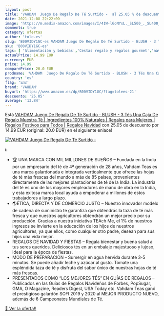 ```yaml
---
layout: post
title: 'VAHDAM  Juego De Regalo De Té Surtido -  al 25.05 % de descuento'
date: 2021-12-08 22:22:09
image: 'https://m.media-amazon.com/images/I/41W-lGoNYsL._SL500_._SL400_.jpg'
comments: true
category: ofertas
author: 'tole.es'
slug: 'B00VIDY1GC-es VAHDAM Juego De Regalo De Té Surtido - BLUSH - 3 Tés Una...'
sku: 'B00VIDY1GC-es'
tags: [ 'Alimentación y bebidas','Cestas regalo y regalos gourmet','navidad','vahdam', ]
actualPrice: 14.99 EUR
currency: EUR
price: 14.99
comparePrice: 20.0 EUR
prodname: 'VAHDAM  Juego De Regalo De Té Surtido - BLUSH - 3 Tés Una Caja De Regalo Muestra Té | Ingredientes 100% Naturales | Regalos para Mujeres | Regalos Festivos para Todos | Regalos Navidad'
country: 'es'
flag: '🇪🇸'
brand: 'VAHDAM'
buyurl: 'https://www.amazon.es/dp/B00VIDY1GC/?tag=tolees-21'
descuento: '25.05'
average: '13.84'
---
```


Está [VAHDAM  Juego De Regalo De Té Surtido - BLUSH - 3 Tés Una Caja De Regalo Muestra Té | Ingredientes 100% Naturales | Regalos para Mujeres | Regalos Festivos para Todos | Regalos Navidad](https://www.amazon.es/dp/B00VIDY1GC/?tag=tolees-21) con 25.05 de descuento por 14.99 EUR (original: 20.0 EUR) en el siguiente enlace!

[![VAHDAM  Juego De Regalo De Té Surtido - ](https://m.media-amazon.com/images/I/41W-lGoNYsL._SL500_._SL400_.jpg)](https://www.amazon.es/dp/B00VIDY1GC/?tag=tolees-21)

ℹ️:

- 🏆 UNA MARCA CON MIL MILLONES DE SUEÑOS – Fundada en la India por un empresario del té de 4ª generación de 28 años, Vahdam Teas es una marca galardonada e integrada verticalmente que ofrece las hojas de té más frescas del mundo a más de 85 países, provenientes directamente de las mejores plantaciones de té de la India. La industria del té es uno de los mayores empleadores de mano de obra en la India, y esta exitosa marca local ayuda a empoderar a millones de estos trabajadores a largo plazo.
- 🌎ÉTICA, DIRECTA Y DE COMERCIO JUSTO – Nuestro innovador modelo de cadena de suministro te garantiza que obtendrás la taza de té más fresca y que nuestros agricultores obtendrán un mejor precio por su producción. Gracias a nuestra iniciativa TEAch Me, el 1% de nuestros ingresos se invierte en la educación de los hijos de nuestros agricultores, ya que ellos, como cualquier otro padre, desean para sus hijos una vida mejor.
- REGALOS DE NAVIDAD Y FIESTAS – Regala bienestar y buena salud a tus seres queridos. Deliciosos tés en un embalaje majestuoso y lujoso, ideal para la época de fiestas.
- MODO DE PREPARACIÓN – Sumergir en agua hervida durante 3-5 minutos. Se puede añadir leche y azúcar al gusto. Tómate una espléndida taza de té y disfruta del sabor único de nuestras hojas de té más frescas.
- PRESENTADOS COMO “LOS MEJORES TÉS” EN GUÍAS DE REGALOS – Publicados en las Guías de Regalos Navideños de Forbes, PopSugar, GMA, O Magazine, Readers Digest, USA Today etc. Vahdam Teas ganó el prestigioso galardón SOFI 2019 y 2020 al MEJOR PRODUCTO NUEVO, además de 6 Campeonatos Mundiales de Té.

[🛒 Ver la oferta!!](https://www.amazon.es/dp/B00VIDY1GC/?tag=tolees-21)

